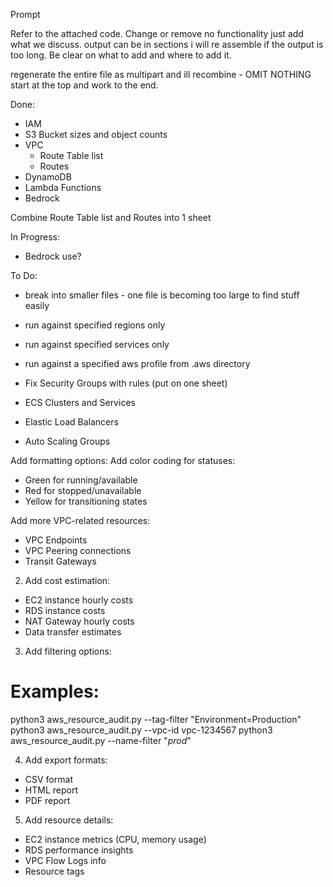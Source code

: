 Prompt

Refer to the attached code.  Change or remove no functionality just add what we discuss.  output can be in sections i will re assemble if the output is too long.  Be clear on what to add and where to add it. 

regenerate the entire file as multipart and ill recombine - OMIT NOTHING start at the top and work to the end.


Done:
- IAM
- S3 Bucket sizes and object counts
- VPC
  - Route Table list
  - Routes
- DynamoDB
- Lambda Functions
- Bedrock

Combine Route Table list and Routes into 1 sheet

In Progress:

- Bedrock use?

To Do:

- break into smaller files - one file is becoming too large to find stuff easily
- run against specified regions only
- run against specified services only
- run against a specified aws profile from .aws directory
- Fix Security Groups with rules (put on one sheet)

- ECS Clusters and Services
- Elastic Load Balancers
- Auto Scaling Groups

Add formatting options:
Add color coding for statuses:
- Green for running/available
- Red for stopped/unavailable
- Yellow for transitioning states

Add more VPC-related resources:
- VPC Endpoints
- VPC Peering connections
- Transit Gateways


2. Add cost estimation:
- EC2 instance hourly costs
- RDS instance costs
- NAT Gateway hourly costs
- Data transfer estimates


3. Add filtering options:
# Examples:
python3 aws_resource_audit.py --tag-filter "Environment=Production"
python3 aws_resource_audit.py --vpc-id vpc-1234567
python3 aws_resource_audit.py --name-filter "*prod*"

4. Add export formats:
- CSV format
- HTML report
- PDF report

5. Add resource details:
- EC2 instance metrics (CPU, memory usage)
- RDS performance insights
- VPC Flow Logs info
- Resource tags
